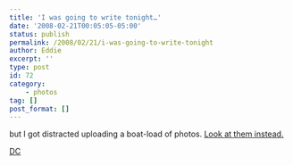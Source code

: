 ```yaml
---
title: 'I was going to write tonight…'
date: '2008-02-21T00:05:05-05:00'
status: publish
permalink: /2008/02/21/i-was-going-to-write-tonight
author: Eddie
excerpt: ''
type: post
id: 72
category:
    - photos
tag: []
post_format: []
---
```

but I got distracted uploading a boat-load of photos. [Look at them instead.](http://flickr.com/photos/ed_welker/)

[DC](http://farm3.static.flickr.com/2053/2281077182_3fd297d40e_m.jpg "DC")